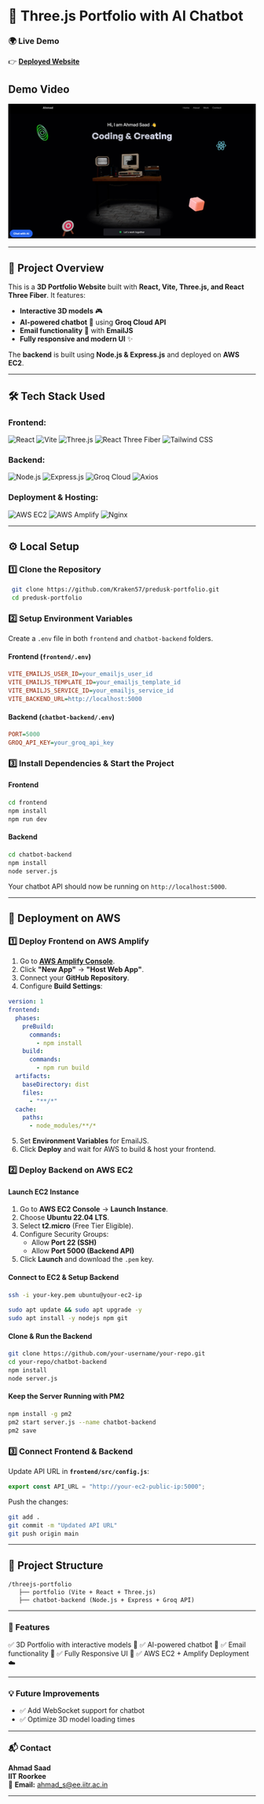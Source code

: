 # **🚀 Three.js Portfolio with AI Chatbot**

### 🌍 **Live Demo**

👉 **[Deployed Website](https://kraken57.site/)**

## Demo Video
[![Watch the Video](./imgs/websitess.png)](https://www.youtube.com/watch?v=RC1zSKck5lk)

---

## **📌 Project Overview**

This is a **3D Portfolio Website** built with **React, Vite, Three.js, and React Three Fiber**. It features:

- **Interactive 3D models** 🎮
- **AI-powered chatbot** 🤖 using **Groq Cloud API**
- **Email functionality** 📩 with **EmailJS**
- **Fully responsive and modern UI** ✨

The **backend** is built using **Node.js & Express.js** and deployed on **AWS EC2**.

---

## **🛠️ Tech Stack Used**

### **Frontend:**

![React](https://img.shields.io/badge/React-20232A?style=for-the-badge&logo=react&logoColor=61DAFB)
![Vite](https://img.shields.io/badge/Vite-646CFF?style=for-the-badge&logo=vite&logoColor=white)
![Three.js](https://img.shields.io/badge/Three.js-000000?style=for-the-badge&logo=three.js&logoColor=white)
![React Three Fiber](https://img.shields.io/badge/React--Three--Fiber-CA4245?style=for-the-badge&logo=react&logoColor=white)
![Tailwind CSS](https://img.shields.io/badge/Tailwind_CSS-38B2AC?style=for-the-badge&logo=tailwind-css&logoColor=white)

### **Backend:**

![Node.js](https://img.shields.io/badge/Node.js-43853D?style=for-the-badge&logo=node.js&logoColor=white)
![Express.js](https://img.shields.io/badge/Express.js-404D59?style=for-the-badge&logo=express&logoColor=white)
![Groq Cloud](https://img.shields.io/badge/Groq_Cloud-FFD700?style=for-the-badge)
![Axios](https://img.shields.io/badge/Axios-671DDF?style=for-the-badge&logo=axios&logoColor=white)

### **Deployment & Hosting:**

![AWS EC2](https://img.shields.io/badge/AWS_EC2-232F3E?style=for-the-badge&logo=amazon-aws&logoColor=white)
![AWS Amplify](https://img.shields.io/badge/AWS_Amplify-FF9900?style=for-the-badge&logo=aws-amplify&logoColor=white)
![Nginx](https://img.shields.io/badge/Nginx-009639?style=for-the-badge&logo=nginx&logoColor=white)

---

## **⚙️ Local Setup**

### **1️⃣ Clone the Repository**

```sh
 git clone https://github.com/Kraken57/predusk-portfolio.git
 cd predusk-portfolio
```

### **2️⃣ Setup Environment Variables**

Create a `.env` file in both `frontend` and `chatbot-backend` folders.

#### **Frontend (`frontend/.env`)**

```ini
VITE_EMAILJS_USER_ID=your_emailjs_user_id
VITE_EMAILJS_TEMPLATE_ID=your_emailjs_template_id
VITE_EMAILJS_SERVICE_ID=your_emailjs_service_id
VITE_BACKEND_URL=http://localhost:5000
```

#### **Backend (`chatbot-backend/.env`)**

```ini
PORT=5000
GROQ_API_KEY=your_groq_api_key
```

### **3️⃣ Install Dependencies & Start the Project**

#### **Frontend**

```sh
cd frontend
npm install
npm run dev
```

#### **Backend**

```sh
cd chatbot-backend
npm install
node server.js
```

Your chatbot API should now be running on `http://localhost:5000`.

---

## **🚀 Deployment on AWS**

### **1️⃣ Deploy Frontend on AWS Amplify**

1. Go to **[AWS Amplify Console](https://aws.amazon.com/amplify/)**.
2. Click **"New App"** → **"Host Web App"**.
3. Connect your **GitHub Repository**.
4. Configure **Build Settings**:

```yaml
version: 1
frontend:
  phases:
    preBuild:
      commands:
        - npm install
    build:
      commands:
        - npm run build
  artifacts:
    baseDirectory: dist
    files:
      - "**/*"
  cache:
    paths:
      - node_modules/**/*
```

5. Set **Environment Variables** for EmailJS.
6. Click **Deploy** and wait for AWS to build & host your frontend.

### **2️⃣ Deploy Backend on AWS EC2**

#### **Launch EC2 Instance**

1. Go to **AWS EC2 Console** → **Launch Instance**.
2. Choose **Ubuntu 22.04 LTS**.
3. Select **t2.micro** (Free Tier Eligible).
4. Configure Security Groups:
   - Allow **Port 22 (SSH)**
   - Allow **Port 5000 (Backend API)**
5. Click **Launch** and download the `.pem` key.

#### **Connect to EC2 & Setup Backend**

```sh
ssh -i your-key.pem ubuntu@your-ec2-ip
```

```sh
sudo apt update && sudo apt upgrade -y
sudo apt install -y nodejs npm git
```

#### **Clone & Run the Backend**

```sh
git clone https://github.com/your-username/your-repo.git
cd your-repo/chatbot-backend
npm install
node server.js
```

#### **Keep the Server Running with PM2**

```sh
npm install -g pm2
pm2 start server.js --name chatbot-backend
pm2 save
```

### **3️⃣ Connect Frontend & Backend**

Update API URL in **`frontend/src/config.js`**:

```js
export const API_URL = "http://your-ec2-public-ip:5000";
```

Push the changes:

```sh
git add .
git commit -m "Updated API URL"
git push origin main
```

---

## **📂 Project Structure**

```
/threejs-portfolio
   ├── portfolio (Vite + React + Three.js)
   ├── chatbot-backend (Node.js + Express + Groq API)
```

---

### **🎯 Features**

✅ 3D Portfolio with interactive models 🎨
✅ AI-powered chatbot 🤖
✅ Email functionality 📩
✅ Fully Responsive UI 📱
✅ AWS EC2 + Amplify Deployment ☁️

---

### **💡 Future Improvements**

- ✅ Add WebSocket support for chatbot
- ✅ Optimize 3D model loading times

---

### **📬 Contact**

**Ahmad Saad**  
**IIT Roorkee**  
📧 **Email:** ahmad_s@ee.iitr.ac.in

---
